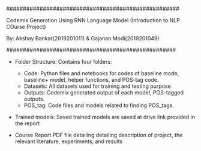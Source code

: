 ####################################################

Codemix Generation Using RNN Language Model
(Introduction to NLP COurse Project)

By: Akshay Bankar(2019201011) & Gajanan Modi(2019201049)


###################################################

- Folder Structure: Contains four folders:
	- Code: Python files and notebooks for codes of baseline mode, baseline+ model, helper functions, and POS-tag code.
	- Datasets: All datasets used for training and testing purpose
	- Outputs: Codemix generated output of each model, POS-tagged outputs.
	- POS_tag: Code files and models related to finding POS_tags.
	
- Trained models: Saved trained models are saved at drive link provided in the report

- Course Report PDF file detailing detailing description of project, the relevant literature, experiments, and results
